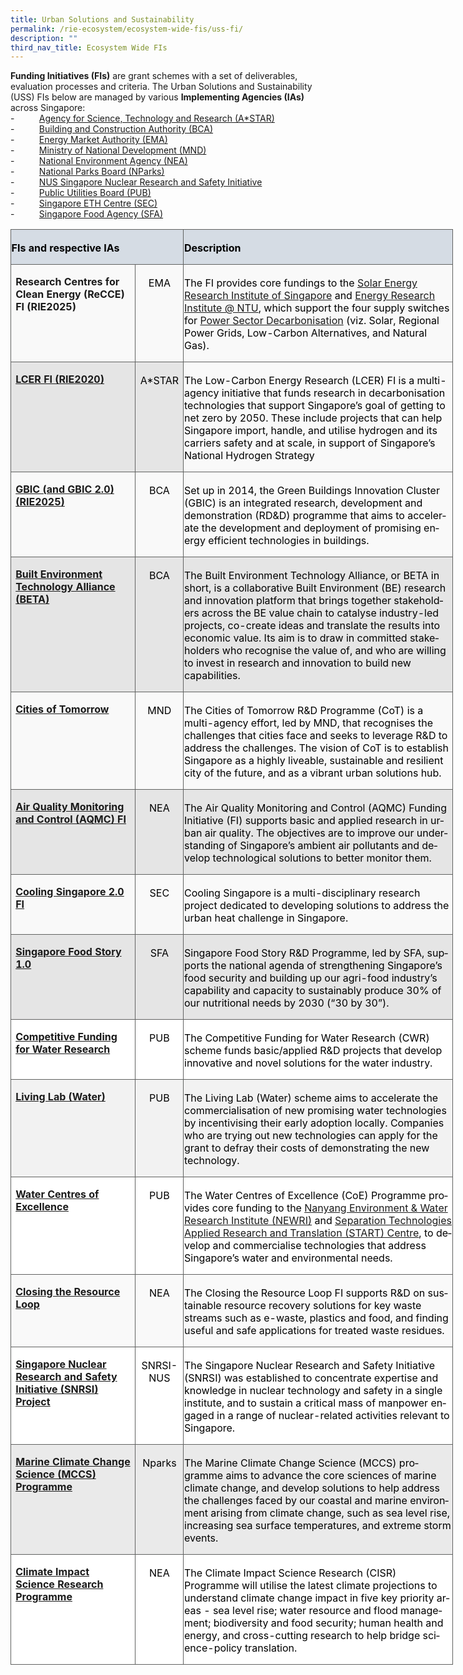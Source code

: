 ```yaml
---
title: Urban Solutions and Sustainability
permalink: /rie-ecosystem/ecosystem-wide-fis/uss-fi/
description: ""
third_nav_title: Ecosystem Wide FIs
---
```

**Funding Initiatives (FIs)** are grant schemes with a set of deliverables, evaluation processes and criteria. The Urban Solutions and Sustainability (USS) FIs below are managed by various **Implementing Agencies (IAs)** across Singapore:<br>
\-&nbsp;&nbsp;&nbsp;&nbsp;&nbsp;&nbsp;&nbsp;&nbsp;&nbsp; [Agency for Science, Technology and Research (A\*STAR)](https://www.a-star.edu.sg/)<br>
\-&nbsp;&nbsp;&nbsp;&nbsp;&nbsp;&nbsp;&nbsp;&nbsp;&nbsp; [Building and Construction Authority (BCA)](https://www1.bca.gov.sg/)<br>
\-&nbsp;&nbsp;&nbsp;&nbsp;&nbsp;&nbsp;&nbsp;&nbsp;&nbsp; [Energy Market Authority (EMA)](https://www.ema.gov.sg/)<br>
\-&nbsp;&nbsp;&nbsp;&nbsp;&nbsp;&nbsp;&nbsp;&nbsp;&nbsp; [Ministry of National Development (MND)](https://www.mnd.gov.sg/)<br>
\-&nbsp;&nbsp;&nbsp;&nbsp;&nbsp;&nbsp;&nbsp;&nbsp;&nbsp; [National Environment Agency (NEA)](https://www.nea.gov.sg/)<br>
\-&nbsp;&nbsp;&nbsp;&nbsp;&nbsp;&nbsp;&nbsp;&nbsp;&nbsp; [National Parks Board (NParks)](https://www.nparks.gov.sg/)<br>
\-&nbsp;&nbsp;&nbsp;&nbsp;&nbsp;&nbsp;&nbsp;&nbsp;&nbsp; [NUS Singapore Nuclear Research and Safety Initiative](https://snrsi.nus.edu.sg/)<br>
\-&nbsp;&nbsp;&nbsp;&nbsp;&nbsp;&nbsp;&nbsp;&nbsp;&nbsp; [Public Utilities Board (PUB)](https://www.pub.gov.sg/)<br>
\-&nbsp;&nbsp;&nbsp;&nbsp;&nbsp;&nbsp;&nbsp;&nbsp;&nbsp; [Singapore ETH Centre (SEC)](https://sec.ethz.ch/)<br>
\-&nbsp;&nbsp;&nbsp;&nbsp;&nbsp;&nbsp;&nbsp;&nbsp;&nbsp; [Singapore Food Agency (SFA)](https://www.sfa.gov.sg/)<br>

<table class="MsoNormalTable" border="0" cellspacing="0" cellpadding="0" width="708" style="width:531.1pt;border-collapse:collapse;mso-yfti-tbllook:1184;
 mso-padding-alt:0cm 0cm 0cm 0cm"><tbody><tr style="mso-yfti-irow:0;mso-yfti-firstrow:yes;height:13.45pt"><td width="264" colspan="2" style="width:197.95pt;border:solid #606160 1.0pt;
  background:#D5DCE4;mso-background-themecolor:text2;mso-background-themetint:
  51;padding:2.25pt .45pt 0cm .45pt;height:13.45pt"><p class="MsoNormal"><b><span style="color:black;mso-color-alt:windowtext">FIs and respective IAs</span></b></p></td><td width="444" style="width:333.15pt;border:solid #606160 1.0pt;border-left:
  none;mso-border-left-alt:solid #606160 1.0pt;background:#D5DCE4;mso-background-themecolor:
  text2;mso-background-themetint:51;padding:2.25pt .45pt 0cm .45pt;height:13.45pt"><p class="MsoNormal"><b><span style="color:black;mso-color-alt:windowtext">Description</span></b></p></td></tr><tr style="mso-yfti-irow:1;height:27.45pt"><td width="188" valign="top" style="width:141.25pt;border:solid #606160 1.0pt;
  border-top:none;mso-border-top-alt:solid #606160 1.0pt;background:#F9F9F9;
  padding:.75pt 5.4pt 0cm 5.4pt;height:27.45pt"><p class="MsoNormal"><span class="MsoHyperlink"><b><span style="text-decoration:
  none;text-underline:none">Research Centres for Clean Energy (ReCCE) FI (RIE2025)</span></b></span><b></b></p></td><td width="76" valign="top" style="width:2.0cm;border-top:none;border-left:none;
  border-bottom:solid #606160 1.0pt;border-right:solid #606160 1.0pt;
  mso-border-top-alt:solid #606160 1.0pt;mso-border-left-alt:solid #606160 1.0pt;
  background:#F9F9F9;padding:2.25pt .45pt 0cm .45pt;height:27.45pt"><p class="MsoNormal" align="center" style="text-align:center"><span lang="EN-US" style="color:black;mso-color-alt:windowtext;mso-ansi-language:EN-US">EMA</span></p></td><td width="444" valign="top" style="width:333.15pt;border-top:none;border-left:
  none;border-bottom:solid #606160 1.0pt;border-right:solid #606160 1.0pt;
  mso-border-top-alt:solid #606160 1.0pt;mso-border-left-alt:solid #606160 1.0pt;
  background:#F9F9F9;padding:2.25pt .45pt 0cm .45pt;height:27.45pt"><p class="MsoNormal"><span lang="EN-US" style="color:black;mso-color-alt:windowtext;
  mso-ansi-language:EN-US">The FI provides core fundings to the <a href="https://seris.nus.edu.sg/">Solar Energy Research Institute of Singapore</a> and <a href="https://www.ntu.edu.sg/erian">Energy Research Institute @ NTU</a>, which support the four supply switches for <a href="https://www.ema.gov.sg/ourenergystory">Power Sector Decarbonisation</a> (viz. Solar, Regional Power Grids, Low-Carbon Alternatives, and Natural Gas).</span></p></td></tr><tr style="mso-yfti-irow:2;height:27.45pt"><td width="188" valign="top" style="width:141.25pt;border:solid #606160 1.0pt;
  border-top:none;mso-border-top-alt:solid #606160 1.0pt;background:#E5E5E5;
  padding:.75pt 5.4pt 0cm 5.4pt;height:27.45pt"><p class="MsoNormal"><span style="color:black;mso-color-alt:windowtext"><a href="https://www.a-star.edu.sg/Research/funding-opportunities/lcer-fi-grant"><b>LCER FI (RIE2020)</b></a></span></p></td><td width="76" valign="top" style="width:2.0cm;border-top:none;border-left:none;
  border-bottom:solid #606160 1.0pt;border-right:solid #606160 1.0pt;
  mso-border-top-alt:solid #606160 1.0pt;mso-border-left-alt:solid #606160 1.0pt;
  background:#E5E5E5;padding:2.25pt .45pt 0cm .45pt;height:27.45pt"><p class="MsoNormal" align="center" style="text-align:center"><span lang="EN-US" style="color:black;mso-color-alt:windowtext;mso-ansi-language:EN-US">A*STAR</span></p></td><td width="444" valign="top" style="width:333.15pt;border-top:none;border-left:
  none;border-bottom:solid #606160 1.0pt;border-right:solid #606160 1.0pt;
  mso-border-top-alt:solid #606160 1.0pt;mso-border-left-alt:solid #606160 1.0pt;
  background:#F9F9F9;padding:2.25pt .45pt 0cm .45pt;height:27.45pt"><p class="MsoNormal"><span lang="EN-US" style="color:black;mso-color-alt:windowtext;
  mso-ansi-language:EN-US">The Low-Carbon Energy Research (LCER) FI is a multi-agency initiative that funds research in decarbonisation technologies that support Singapore’s goal of getting to net zero by 2050. These include projects that can help Singapore import, handle, and utilise hydrogen and its carriers safety and at scale, in support of Singapore’s National Hydrogen Strategy</span></p></td></tr><tr style="mso-yfti-irow:3;height:27.45pt"><td width="188" valign="top" style="width:141.25pt;border:solid #606160 1.0pt;
  border-top:none;mso-border-top-alt:solid #606160 1.0pt;background:#F9F9F9;
  padding:.75pt 5.4pt 0cm 5.4pt;height:27.45pt"><p class="MsoNormal"><span style="color:black;mso-color-alt:windowtext"><a href="https://www1.bca.gov.sg/buildsg/beta"><b>GBIC (and GBIC 2.0) (RIE2025)</b></a></span></p></td><td width="76" valign="top" style="width:2.0cm;border-top:none;border-left:none;
  border-bottom:solid #606160 1.0pt;border-right:solid #606160 1.0pt;
  mso-border-top-alt:solid #606160 1.0pt;mso-border-left-alt:solid #606160 1.0pt;
  background:#F9F9F9;padding:2.25pt .45pt 0cm .45pt;height:27.45pt"><p class="MsoNormal" align="center" style="text-align:center"><span lang="EN-US" style="color:black;mso-color-alt:windowtext;mso-ansi-language:EN-US">BCA</span></p></td><td width="444" valign="top" style="width:333.15pt;border-top:none;border-left:
  none;border-bottom:solid #606160 1.0pt;border-right:solid #606160 1.0pt;
  mso-border-top-alt:solid #606160 1.0pt;mso-border-left-alt:solid #606160 1.0pt;
  background:#F9F9F9;padding:2.25pt .45pt 0cm .45pt;height:27.45pt"><p class="MsoNormal"><span lang="EN-US" style="color:black;mso-color-alt:windowtext;
  mso-ansi-language:EN-US">Set up in 2014, the Green Buildings Innovation Cluster (GBIC) is an integrated research, development and demonstration (RD&amp;D) programme that aims to accelerate the development and deployment of promising energy efficient technologies in buildings.</span></p></td></tr><tr style="mso-yfti-irow:4;height:27.45pt"><td width="188" valign="top" style="width:141.25pt;border:solid #606160 1.0pt;
  border-top:none;mso-border-top-alt:solid #606160 1.0pt;background:#E5E5E5;
  padding:.75pt 5.4pt 0cm 5.4pt;height:27.45pt"><p class="MsoNormal"><span style="color:black;mso-color-alt:windowtext"><a href="https://www1.bca.gov.sg/buildsg/beta"><b>Built Environment Technology Alliance (BETA)</b></a></span></p></td><td width="76" valign="top" style="width:2.0cm;border-top:none;border-left:none;
  border-bottom:solid #606160 1.0pt;border-right:solid #606160 1.0pt;
  mso-border-top-alt:solid #606160 1.0pt;mso-border-left-alt:solid #606160 1.0pt;
  background:#E5E5E5;padding:2.25pt .45pt 0cm .45pt;height:27.45pt"><p class="MsoNormal" align="center" style="text-align:center"><span lang="EN-US" style="color:black;mso-color-alt:windowtext;mso-ansi-language:EN-US">BCA</span></p></td><td width="444" valign="top" style="width:333.15pt;border-top:none;border-left:
  none;border-bottom:solid #606160 1.0pt;border-right:solid #606160 1.0pt;
  mso-border-top-alt:solid #606160 1.0pt;mso-border-left-alt:solid #606160 1.0pt;
  background:#E5E5E5;padding:2.25pt .45pt 0cm .45pt;height:27.45pt"><p class="MsoNormal"><span lang="EN-US" style="color:black;mso-color-alt:windowtext;
  mso-ansi-language:EN-US">The Built Environment Technology Alliance, or BETA in short, is a collaborative Built Environment (BE) research and innovation platform that brings together stakeholders across the BE value chain to catalyse industry-led projects, co-create ideas and translate the results into economic value. Its aim is to draw in committed stakeholders who recognise the value of, and who are willing to invest in research and innovation to build new capabilities.</span></p></td></tr><tr style="mso-yfti-irow:5;height:27.45pt"><td width="188" valign="top" style="width:141.25pt;border:solid #606160 1.0pt;
  border-top:none;mso-border-top-alt:solid #606160 1.0pt;background:#F9F9F9;
  padding:.75pt 5.4pt 0cm 5.4pt;height:27.45pt"><p class="MsoNormal"><span style="color:black;mso-color-alt:windowtext"><a href="https://www.mnd.gov.sg/citiesoftomorrow/about-cot"><b>Cities of Tomorrow</b></a></span></p></td><td width="76" valign="top" style="width:2.0cm;border-top:none;border-left:none;
  border-bottom:solid #606160 1.0pt;border-right:solid #606160 1.0pt;
  mso-border-top-alt:solid #606160 1.0pt;mso-border-left-alt:solid #606160 1.0pt;
  background:#F9F9F9;padding:2.25pt .45pt 0cm .45pt;height:27.45pt"><p class="MsoNormal" align="center" style="text-align:center"><span lang="EN-US" style="color:black;mso-color-alt:windowtext;mso-ansi-language:EN-US">MND</span></p></td><td width="444" valign="top" style="width:333.15pt;border-top:none;border-left:
  none;border-bottom:solid #606160 1.0pt;border-right:solid #606160 1.0pt;
  mso-border-top-alt:solid #606160 1.0pt;mso-border-left-alt:solid #606160 1.0pt;
  background:#F9F9F9;padding:2.25pt .45pt 0cm .45pt;height:27.45pt"><p class="MsoNormal"><span lang="EN-US" style="color:black;mso-color-alt:windowtext;
  mso-ansi-language:EN-US">The Cities of Tomorrow R&amp;D Programme (CoT) is a multi-agency effort, led by MND, that recognises the challenges that cities face and seeks to leverage R&amp;D to address the challenges. The vision of CoT is to establish Singapore as a highly liveable, sustainable and resilient city of the future, and as a vibrant urban solutions hub.</span></p></td></tr><tr style="mso-yfti-irow:6;height:27.45pt"><td width="188" valign="top" style="width:141.25pt;border:solid #606160 1.0pt;
  border-top:none;mso-border-top-alt:solid #606160 1.0pt;background:#E5E5E5;
  padding:.75pt 5.4pt 0cm 5.4pt;height:27.45pt"><p class="MsoNormal"><span style="color:black;mso-color-alt:windowtext"><a href="https://www.nea.gov.sg/programmes-grants/grants-and-awards/research-innovation-and-enterprise-funding-initiatives/air-quality-monitoring-and-control-funding-initiative"><b>Air Quality Monitoring and Control (AQMC) FI</b></a></span></p></td><td width="76" valign="top" style="width:2.0cm;border-top:none;border-left:none;
  border-bottom:solid #606160 1.0pt;border-right:solid #606160 1.0pt;
  mso-border-top-alt:solid #606160 1.0pt;mso-border-left-alt:solid #606160 1.0pt;
  background:#E5E5E5;padding:2.25pt .45pt 0cm .45pt;height:27.45pt"><p class="MsoNormal" align="center" style="text-align:center"><span lang="EN-US" style="color:black;mso-color-alt:windowtext;mso-ansi-language:EN-US">NEA</span></p></td><td width="444" valign="top" style="width:333.15pt;border-top:none;border-left:
  none;border-bottom:solid #606160 1.0pt;border-right:solid #606160 1.0pt;
  mso-border-top-alt:solid #606160 1.0pt;mso-border-left-alt:solid #606160 1.0pt;
  background:#E5E5E5;padding:2.25pt .45pt 0cm .45pt;height:27.45pt"><p class="MsoNormal"><span lang="EN-US" style="color:black;mso-color-alt:windowtext;
  mso-ansi-language:EN-US">The Air Quality Monitoring and Control (AQMC) Funding Initiative (FI) supports basic and applied research in urban air quality. The objectives are to improve our understanding of Singapore’s ambient air pollutants and develop technological solutions to better monitor them.</span></p></td></tr><tr style="mso-yfti-irow:7;height:27.45pt"><td width="188" valign="top" style="width:141.25pt;border:solid #606160 1.0pt;
  border-top:none;mso-border-top-alt:solid #606160 1.0pt;background:#F9F9F9;
  padding:.75pt 5.4pt 0cm 5.4pt;height:27.45pt"><p class="MsoNormal"><span style="color:black;mso-color-alt:windowtext"><a href="https://sec.ethz.ch/research/cs.html"><b>Cooling Singapore 2.0 FI</b></a></span></p></td><td width="76" valign="top" style="width:2.0cm;border-top:none;border-left:none;
  border-bottom:solid #606160 1.0pt;border-right:solid #606160 1.0pt;
  mso-border-top-alt:solid #606160 1.0pt;mso-border-left-alt:solid #606160 1.0pt;
  background:#F9F9F9;padding:2.25pt .45pt 0cm .45pt;height:27.45pt"><p class="MsoNormal" align="center" style="text-align:center"><span lang="EN-US" style="color:black;mso-color-alt:windowtext;mso-ansi-language:EN-US">SEC</span></p></td><td width="444" valign="top" style="width:333.15pt;border-top:none;border-left:
  none;border-bottom:solid #606160 1.0pt;border-right:solid #606160 1.0pt;
  mso-border-top-alt:solid #606160 1.0pt;mso-border-left-alt:solid #606160 1.0pt;
  background:#F9F9F9;padding:2.25pt .45pt 0cm .45pt;height:27.45pt"><p class="MsoNormal"><span lang="EN-US" style="color:black;mso-color-alt:windowtext;
  mso-ansi-language:EN-US">Cooling Singapore is a multi-​disciplinary research project dedicated to developing solutions to address the urban heat challenge in Singapore.</span></p></td></tr><tr style="mso-yfti-irow:8;height:27.45pt"><td width="188" valign="top" style="width:141.25pt;border:solid #606160 1.0pt;
  border-top:none;mso-border-top-alt:solid #606160 1.0pt;background:#E5E5E5;
  padding:.75pt 5.4pt 0cm 5.4pt;height:27.45pt"><p class="MsoNormal"><span style="color:black;mso-color-alt:windowtext"><a href="https://www.sfa.gov.sg/food-farming/singapore-food-story/r-and-d-programme"><b><span lang="EN-US" style="mso-ansi-language:EN-US">Singapore Food Story 1.0</span></b></a></span></p></td><td width="76" valign="top" style="width:2.0cm;border-top:none;border-left:none;
  border-bottom:solid #606160 1.0pt;border-right:solid #606160 1.0pt;
  mso-border-top-alt:solid #606160 1.0pt;mso-border-left-alt:solid #606160 1.0pt;
  background:#E5E5E5;padding:2.25pt .45pt 0cm .45pt;height:27.45pt"><p class="MsoNormal" align="center" style="text-align:center"><span lang="EN-US" style="color:black;mso-color-alt:windowtext;mso-ansi-language:EN-US">SFA</span></p></td><td width="444" valign="top" style="width:333.15pt;border-top:none;border-left:
  none;border-bottom:solid #606160 1.0pt;border-right:solid #606160 1.0pt;
  mso-border-top-alt:solid #606160 1.0pt;mso-border-left-alt:solid #606160 1.0pt;
  background:#E5E5E5;padding:2.25pt .45pt 0cm .45pt;height:27.45pt"><p class="MsoNormal"><span lang="EN-US" style="color:black;mso-color-alt:windowtext;
  mso-ansi-language:EN-US">Singapore Food Story R&amp;D Programme, led by SFA, supports the national agenda of strengthening Singapore’s food security and building up our agri-food industry’s capability and capacity to sustainably produce 30% of our nutritional needs by 2030 (“30 by 30”).</span><span lang="EN-US" style="mso-ansi-language:EN-US"></span></p></td></tr><tr style="mso-yfti-irow:9;height:27.45pt"><td width="188" valign="top" style="width:141.25pt;border:solid #606160 1.0pt;
  border-top:none;mso-border-top-alt:solid #606160 1.0pt;background:white;
  mso-background-themecolor:background1;padding:.75pt 5.4pt 0cm 5.4pt;
  height:27.45pt"><p class="MsoNormal"><span style="color:black;mso-color-alt:windowtext"><a href="https://www.pub.gov.sg/globalhydrohub/funding/cwr"><b>Competitive Funding for Water Research</b></a></span></p></td><td width="76" valign="top" style="width:2.0cm;border-top:none;border-left:none;
  border-bottom:solid #606160 1.0pt;border-right:solid #606160 1.0pt;
  mso-border-top-alt:solid #606160 1.0pt;mso-border-left-alt:solid #606160 1.0pt;
  background:white;mso-background-themecolor:background1;padding:2.25pt .45pt 0cm .45pt;
  height:27.45pt"><p class="MsoNormal" align="center" style="text-align:center"><span lang="EN-US" style="color:black;mso-color-alt:windowtext;mso-ansi-language:EN-US">PUB</span></p></td><td width="444" valign="top" style="width:333.15pt;border-top:none;border-left:
  none;border-bottom:solid #606160 1.0pt;border-right:solid #606160 1.0pt;
  mso-border-top-alt:solid #606160 1.0pt;mso-border-left-alt:solid #606160 1.0pt;
  background:white;mso-background-themecolor:background1;padding:2.25pt .45pt 0cm .45pt;
  height:27.45pt"><p class="MsoNormal"><span lang="EN-US" style="color:black;mso-color-alt:windowtext;
  mso-ansi-language:EN-US">The Competitive Funding for Water Research (CWR) scheme funds basic/applied R&amp;D projects that develop innovative and novel solutions for the water industry.</span><span lang="EN-US" style="mso-ansi-language:
  EN-US"></span></p></td></tr><tr style="mso-yfti-irow:10;height:27.45pt"><td width="188" valign="top" style="width:141.25pt;border:solid #606160 1.0pt;
  border-top:none;mso-border-top-alt:solid #606160 1.0pt;background:#F2F2F2;
  padding:.75pt 5.4pt 0cm 5.4pt;height:27.45pt"><p class="MsoNormal"><span style="color:black;mso-color-alt:windowtext"><a href="https://www.pub.gov.sg/globalhydrohub/funding/livinglab"><b>Living Lab (Water)</b></a></span></p></td><td width="76" valign="top" style="width:2.0cm;border-top:none;border-left:none;
  border-bottom:solid #606160 1.0pt;border-right:solid #606160 1.0pt;
  mso-border-top-alt:solid #606160 1.0pt;mso-border-left-alt:solid #606160 1.0pt;
  background:#F2F2F2;padding:2.25pt .45pt 0cm .45pt;height:27.45pt"><p class="MsoNormal" align="center" style="text-align:center"><span lang="EN-US" style="color:black;mso-color-alt:windowtext;mso-ansi-language:EN-US">PUB</span></p></td><td width="444" valign="top" style="width:333.15pt;border-top:none;border-left:
  none;border-bottom:solid #606160 1.0pt;border-right:solid #606160 1.0pt;
  mso-border-top-alt:solid #606160 1.0pt;mso-border-left-alt:solid #606160 1.0pt;
  background:#F2F2F2;padding:2.25pt .45pt 0cm .45pt;height:27.45pt"><p class="MsoNormal"><span lang="EN-US" style="color:black;mso-color-alt:windowtext;
  mso-ansi-language:EN-US">The Living Lab (Water) scheme aims to accelerate the commercialisation of new promising water technologies by incentivising their early adoption locally. Companies who are trying out new technologies can apply for the grant to defray their costs of demonstrating the new technology.</span></p></td></tr><tr style="mso-yfti-irow:11;height:27.45pt"><td width="188" valign="top" style="width:141.25pt;border:solid #606160 1.0pt;
  border-top:none;mso-border-top-alt:solid #606160 1.0pt;background:white;
  mso-background-themecolor:background1;padding:.75pt 5.4pt 0cm 5.4pt;
  height:27.45pt"><p class="MsoNormal"><span style="color:black;mso-color-alt:windowtext"><a href="https://www.pub.gov.sg/globalhydrohub/funding/coes"><b>Water Centres of Excellence</b></a></span></p></td><td width="76" valign="top" style="width:2.0cm;border-top:none;border-left:none;
  border-bottom:solid #606160 1.0pt;border-right:solid #606160 1.0pt;
  mso-border-top-alt:solid #606160 1.0pt;mso-border-left-alt:solid #606160 1.0pt;
  background:white;mso-background-themecolor:background1;padding:2.25pt .45pt 0cm .45pt;
  height:27.45pt"><p class="MsoNormal" align="center" style="text-align:center"><span lang="EN-US" style="color:black;mso-color-alt:windowtext;mso-ansi-language:EN-US">PUB</span></p></td><td width="444" valign="top" style="width:333.15pt;border-top:none;border-left:
  none;border-bottom:solid #606160 1.0pt;border-right:solid #606160 1.0pt;
  mso-border-top-alt:solid #606160 1.0pt;mso-border-left-alt:solid #606160 1.0pt;
  background:white;mso-background-themecolor:background1;padding:2.25pt .45pt 0cm .45pt;
  height:27.45pt"><p class="MsoNormal"><span lang="EN-US" style="color:black;mso-color-alt:windowtext;
  mso-ansi-language:EN-US">The Water Centres of Excellence (CoE) Programme provides core funding to the </span><span style="color:red"><a href="https://www.ntu.edu.sg/newri">Nanyang Environment &amp; Water Research Institute (NEWRI)</a></span><span style="color:black;mso-color-alt:windowtext;
  mso-ansi-language:EN-US"> <span lang="EN-US">and </span></span><span style="color:red"><a href="https://www.ntuitive.sg./start">Separation Technologies Applied Research and Translation (START) Centre</a></span><span lang="EN-US" style="color:black;mso-color-alt:windowtext;mso-ansi-language:
  EN-US">, to develop and commercialise technologies that address Singapore’s water and environmental needs.</span></p></td></tr><tr style="mso-yfti-irow:12;height:27.45pt"><td width="188" valign="top" style="width:141.25pt;border:solid #606160 1.0pt;
  border-top:none;mso-border-top-alt:solid #606160 1.0pt;background:#F9F9F9;
  padding:.75pt 5.4pt 0cm 5.4pt;height:27.45pt"><p class="MsoNormal"><span style="color:black;mso-color-alt:windowtext"><a href="https://www.pub.gov.sg/globalhydrohub/funding/coes"><b>Closing the Resource Loop</b></a></span></p></td><td width="76" valign="top" style="width:2.0cm;border-top:none;border-left:none;
  border-bottom:solid #606160 1.0pt;border-right:solid #606160 1.0pt;
  mso-border-top-alt:solid #606160 1.0pt;mso-border-left-alt:solid #606160 1.0pt;
  background:#F9F9F9;padding:2.25pt .45pt 0cm .45pt;height:27.45pt"><p class="MsoNormal" align="center" style="text-align:center"><span lang="EN-US" style="color:black;mso-color-alt:windowtext;mso-ansi-language:EN-US">NEA</span></p></td><td width="444" valign="top" style="width:333.15pt;border-top:none;border-left:
  none;border-bottom:solid #606160 1.0pt;border-right:solid #606160 1.0pt;
  mso-border-top-alt:solid #606160 1.0pt;mso-border-left-alt:solid #606160 1.0pt;
  background:#F9F9F9;padding:2.25pt .45pt 0cm .45pt;height:27.45pt"><p class="MsoNormal"><span lang="EN-US" style="color:black;mso-color-alt:windowtext;
  mso-ansi-language:EN-US">The Closing the Resource Loop FI supports R&amp;D on sustainable resource recovery solutions for key waste streams such as e-waste, plastics and food, and finding useful and safe applications for treated waste residues.</span></p></td></tr><tr style="mso-yfti-irow:13;height:27.45pt"><td width="188" valign="top" style="width:141.25pt;border:solid #606160 1.0pt;
  border-top:none;mso-border-top-alt:solid #606160 1.0pt;background:white;
  mso-background-themecolor:background1;padding:.75pt 5.4pt 0cm 5.4pt;
  height:27.45pt"><p class="MsoNormal"><span style="color:black;mso-color-alt:windowtext"><a href="https://snrsi.nus.edu.sg/"><b>Singapore Nuclear Research and Safety Initiative (SNRSI) Project</b></a></span></p></td><td width="76" valign="top" style="width:2.0cm;border-top:none;border-left:none;
  border-bottom:solid #606160 1.0pt;border-right:solid #606160 1.0pt;
  mso-border-top-alt:solid #606160 1.0pt;mso-border-left-alt:solid #606160 1.0pt;
  background:white;mso-background-themecolor:background1;padding:2.25pt .45pt 0cm .45pt;
  height:27.45pt"><p class="MsoNormal" align="center" style="text-align:center"><span lang="EN-US" style="color:black;mso-color-alt:windowtext;mso-ansi-language:EN-US">SNRSI-NUS</span></p></td><td width="444" valign="top" style="width:333.15pt;border-top:none;border-left:
  none;border-bottom:solid #606160 1.0pt;border-right:solid #606160 1.0pt;
  mso-border-top-alt:solid #606160 1.0pt;mso-border-left-alt:solid #606160 1.0pt;
  background:white;mso-background-themecolor:background1;padding:2.25pt .45pt 0cm .45pt;
  height:27.45pt"><p class="MsoNormal"><span lang="EN-US" style="color:black;mso-color-alt:windowtext;
  mso-ansi-language:EN-US">The Singapore Nuclear Research and Safety Initiative (SNRSI) was established to concentrate expertise and knowledge in nuclear technology and safety in a single institute, and to sustain a critical mass of manpower engaged in a range of nuclear-related activities relevant to Singapore.</span><span lang="EN-US" style="mso-ansi-language:EN-US"></span></p></td></tr><tr style="mso-yfti-irow:14;height:27.45pt"><td width="188" valign="top" style="width:141.25pt;border:solid #606160 1.0pt;
  border-top:none;mso-border-top-alt:solid #606160 1.0pt;background:#EAEAEA;
  padding:.75pt 5.4pt 0cm 5.4pt;height:27.45pt"><p class="MsoNormal"><span style="color:black;mso-color-alt:windowtext"><a href="https://www.nparks.gov.sg/Cuge/Programmes-Schemes/Research"><b>Marine Climate Change Science (MCCS) Programme</b></a></span></p></td><td width="76" valign="top" style="width:2.0cm;border-top:none;border-left:none;
  border-bottom:solid #606160 1.0pt;border-right:solid #606160 1.0pt;
  mso-border-top-alt:solid #606160 1.0pt;mso-border-left-alt:solid #606160 1.0pt;
  background:#EAEAEA;padding:2.25pt .45pt 0cm .45pt;height:27.45pt"><p class="MsoNormal" align="center" style="text-align:center"><span lang="EN-US" style="color:black;mso-color-alt:windowtext;mso-ansi-language:EN-US">Nparks</span></p></td><td width="444" valign="top" style="width:333.15pt;border-top:none;border-left:
  none;border-bottom:solid #606160 1.0pt;border-right:solid #606160 1.0pt;
  mso-border-top-alt:solid #606160 1.0pt;mso-border-left-alt:solid #606160 1.0pt;
  background:#EAEAEA;padding:2.25pt .45pt 0cm .45pt;height:27.45pt"><p class="MsoNormal"><span lang="EN-US" style="color:black;mso-color-alt:windowtext;
  mso-ansi-language:EN-US">The Marine Climate Change Science (MCCS) programme aims to advance the core sciences of marine climate change, and develop solutions to help address the challenges faced by our coastal and marine environment arising from climate change, such as sea level rise, increasing sea surface temperatures, and extreme storm events.</span></p></td></tr><tr style="mso-yfti-irow:15;mso-yfti-lastrow:yes;height:27.45pt"><td width="188" valign="top" style="width:141.25pt;border:solid #606160 1.0pt;
  border-top:none;mso-border-top-alt:solid #606160 1.0pt;background:white;
  mso-background-themecolor:background1;padding:.75pt 5.4pt 0cm 5.4pt;
  height:27.45pt"><p class="MsoNormal"><span style="color:black;mso-color-alt:windowtext"><a href="https://www.nea.gov.sg/programmes-grants/grants-and-awards/research-innovation-and-enterprise-funding-initiatives/climate-impact-science-research-programme"><b>Climate Impact Science Research Programme</b></a></span></p></td><td width="76" valign="top" style="width:2.0cm;border-top:none;border-left:none;
  border-bottom:solid #606160 1.0pt;border-right:solid #606160 1.0pt;
  mso-border-top-alt:solid #606160 1.0pt;mso-border-left-alt:solid #606160 1.0pt;
  background:white;mso-background-themecolor:background1;padding:2.25pt .45pt 0cm .45pt;
  height:27.45pt"><p class="MsoNormal" align="center" style="text-align:center"><span lang="EN-US" style="color:black;mso-color-alt:windowtext;mso-ansi-language:EN-US">NEA</span></p></td><td width="444" valign="top" style="width:333.15pt;border-top:none;border-left:
  none;border-bottom:solid #606160 1.0pt;border-right:solid #606160 1.0pt;
  mso-border-top-alt:solid #606160 1.0pt;mso-border-left-alt:solid #606160 1.0pt;
  background:white;mso-background-themecolor:background1;padding:2.25pt .45pt 0cm .45pt;
  height:27.45pt"><p class="MsoNormal"><span lang="EN-US" style="color:black;mso-color-alt:windowtext;
  mso-ansi-language:EN-US">The Climate Impact Science Research (CISR) Programme will utilise the latest climate projections to understand climate change impact in five key priority areas - sea level rise; water resource and flood management; biodiversity and food security; human health and energy, and cross-cutting research to help bridge science-policy translation.</span></p></td></tr></tbody></table>